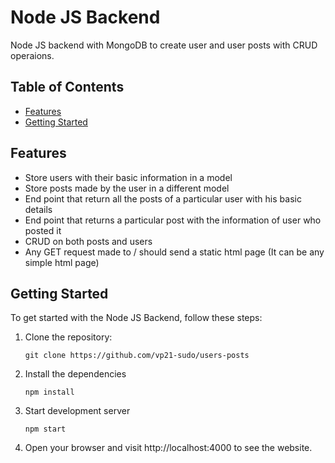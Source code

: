 # Node JS Backend

Node JS backend with MongoDB to create user and user posts with CRUD operaions.
## Table of Contents

- [Features](#features)
- [Getting Started](#getting-started)

## Features

- Store users with their basic information in a model
- Store posts made by the user in a different model
- End point that return all the posts of a particular user with his basic details
- End point that returns a particular post with the information of user who posted it
- CRUD on both posts and users
- Any GET request made to / should send a static html page (It can be any simple html page)

## Getting Started

To get started with the Node JS Backend, follow these steps:

1. Clone the repository:

   ```shell
   git clone https://github.com/vp21-sudo/users-posts
   ```

2. Install the dependencies
    
    ```shell
    npm install
    ```

3. Start development server
    ```shell
    npm start
    ```

4. Open your browser and visit http://localhost:4000 to see the website.


